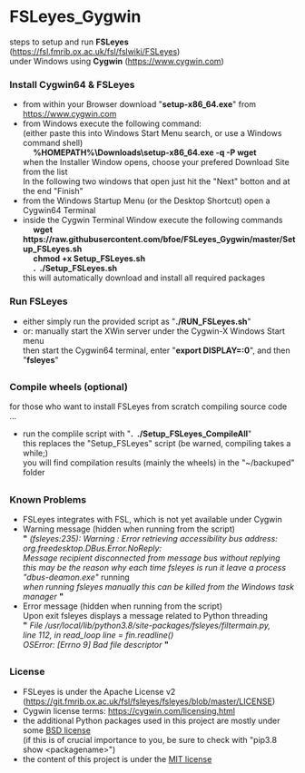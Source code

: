 # FSLeyes_Gygwin

steps to setup and run **FSLeyes** (https://fsl.fmrib.ox.ac.uk/fsl/fslwiki/FSLeyes) \
 under Windows using **Cygwin** (https://www.cygwin.com)

### Install Cygwin64 & FSLeyes
- from within your Browser download "**setup-x86_64.exe**" from https://www.cygwin.com
- from Windows execute the following command: \
(either paste this into Windows Start Menu search, or use a Windows command shell) \
&emsp; **%HOMEPATH%\Downloads\setup-x86_64.exe -q -P wget** \
when the Installer Window opens, choose your prefered Download Site from the list \
In the following two windows that open just hit the "Next" botton and at the end "Finish" 
- from the Windows Startup Menu (or the Desktop Shortcut) open a Cygwin64 Terminal
- inside the Cygwin Terminal Window execute the following commands \
&emsp; **wget https<nolink>://raw.githubusercontent.com/bfoe/FSLeyes_Gygwin/master/Setup_FSLeyes.sh** \
&emsp; **chmod +x Setup_FSLeyes.sh** \
&emsp; **.&nbsp; ./Setup_FSLeyes.sh** \
this will automatically download and install all required packages

### Run FSLeyes
- either simply run the provided script as "**./RUN_FSLeyes.sh**"
- or: manually start the XWin server under the Cygwin-X Windows Start menu \
then start the Cygwin64 terminal, enter "**export DISPLAY=:0**", and then "**fsleyes**"

##

### Compile wheels (optional)
for those who want to install FSLeyes from scratch compiling source code ...
- run the complile script with "**.&nbsp; ./Setup_FSLeyes_CompileAll**" \
this replaces the "Setup_FSLeyes" script (be warned, compiling takes a while;) \
you will find compilation results (mainly the wheels) in the "~/backuped" folder

##

### Known Problems
- FSLeyes integrates with FSL, which is not yet available under Cygwin
- Warning message (hidden when running from the script) \
**"** *(fsleyes:235): Warning : Error retrieving accessibility bus address: org.freedesktop.DBus.Error.NoReply:* <br> 
*Message recipient disconnected from message bus without replying* \
*this may be the reason why each time fsleyes is run it leave a process "dbus-deamon.exe"* running \
*when running fsleyes manually this can be killed from the Windows task manager* **"**
- Error message (hidden when running from the script) \
Upon exit fsleyes displays a message related to Python threading \
**"** *File /usr/local/lib/python3.8/site-packages/fsleyes/filtermain.py,* \
*line 112, in read_loop line = fin.readline()* \
*OSError: [Errno 9] Bad file descriptor* **"**

##

### License
- FSLeyes is under the Apache License v2 (https://git.fmrib.ox.ac.uk/fsl/fsleyes/fsleyes/blob/master/LICENSE)
- Cygwin license terms: https://cygwin.com/licensing.html
- the additional Python packages used in this project are mostly under some 
<a href="https://en.wikipedia.org/wiki/BSD_licenses">BSD license</a>  \
(if this is of crucial importance to you, be sure to check with "pip3.8 show \<packagename\>")
- the content of this project is under the
<a href="https://en.wikipedia.org/wiki/MIT_License">MIT license</a> 
